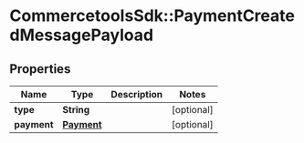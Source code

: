 # CommercetoolsSdk::PaymentCreatedMessagePayload

## Properties
Name | Type | Description | Notes
------------ | ------------- | ------------- | -------------
**type** | **String** |  | [optional] 
**payment** | [**Payment**](Payment.md) |  | [optional] 


